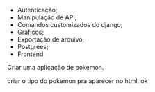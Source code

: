 - Autenticação;
- Manipulação de API;
- Comandos customizados do django;
- Graficos;
- Exportação de arquivo;
- Postgrees;
- Frontend.
 

 Criar uma aplicação de pokemon. 


 criar o tipo do pokemon pra aparecer no html. ok

 
